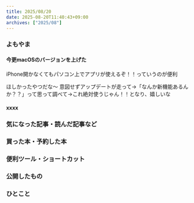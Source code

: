 ```yaml
---
title: 2025/08/20
date: 2025-08-20T11:40:43+09:00
archives: ["2025/08"]
---
```

### よもやま
#### 今更macOSのバージョンを上げた

iPhone開かなくてもパソコン上でアプリが使えるぞ！！っていうのが便利

ほしかったやつだな〜 意図せずアップデートが走って→「なんか新機能あるんか？？」って思って調べて→これ絶対使うじゃん！！となり、嬉しいな

#### xxxx

### 気になった記事・読んだ記事など

### 買った本・予約した本

### 便利ツール・ショートカット

### 公開したもの

### ひとこと
